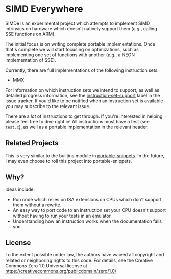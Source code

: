 # SIMD Everywhere

SIMDe is an experimental project which attempts to implement SIMD
intrinsics on hardware which doesn't natively support them (*e.g.*,
calling SSE functions on ARM).

The initial focus is on writing complete portable implementations.
Once that's complete we will start focusing on optimizations, such as
implementing one set of functions with another (*e.g.*, a NEON
implementation of SSE).

Currently, there are full implementations of the following instruction
sets:

 * MMX

For information on which instruction sets we intend to support, as
well as detailed progress information, see the
[instruction-set-support](https://github.com/nemequ/simde/issues?q=is%3Aissue+is%3Aopen+label%3Ainstruction-set-support)
label in the issue tracker.  If you'd like to be notified when an
instruction set is available you may subscribe to the relevant issue.

There are a *lot* of instructions to get through.  If you're
interested in helping please feel free to dive right in!  All
instructions must have a test (see `test.c`), as well as a portable
implementation in the relevant header.

## Related Projects

This is very similar to the builtins module in
[portable-snippets](https://github.com/nemequ/portable-snippets).  In
the future, I may even choose to roll this project into
portable-snippets.

## Why?

Ideas include:

 * Run code which relies on ISA extensions on CPUs which don't support
   them without a rewrite.
 * An easy way to port code to an instruction set your CPU doesn't
   support without having to run your tests in an emulator.
 * Understanding how an instruction works when the documentation fails
   you.

## License

To the extent possible under law, the authors have waived all
copyright and related or neighboring rights to this code.  For
details, see the Creative Commons Zero 1.0 Universal license at
https://creativecommons.org/publicdomain/zero/1.0/
